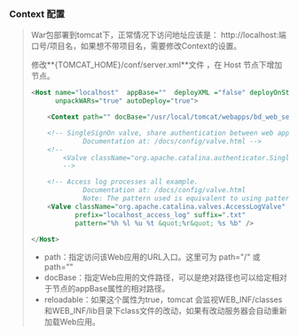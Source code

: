 ### Context 配置

> War包部署到tomcat下，正常情况下访问地址应该是： http://localhost:端口号/项目名，如果想不带项目名，需要修改Context的设置。
>
> 修改**{TOMCAT_HOME}/conf/server.xml**文件 ，在 Host 节点下增加<Content>节点。
>
> ```xml
> <Host name="localhost"  appBase=""  deployXML ="false" deployOnStartup ="false" 
>       unpackWARs="true" autoDeploy="true">
> 
>     <Context path="" docBase="/usr/local/tomcat/webapps/bd_web_service" reloadable="true" />
> 
>     <!-- SingleSignOn valve, share authentication between web applications
>              Documentation at: /docs/config/valve.html -->
>     <!--
>         <Valve className="org.apache.catalina.authenticator.SingleSignOn" />
>         -->
> 
>     <!-- Access log processes all example.
>              Documentation at: /docs/config/valve.html
>              Note: The pattern used is equivalent to using pattern="common" -->
>     <Valve className="org.apache.catalina.valves.AccessLogValve" directory="logs"
>            prefix="localhost_access_log" suffix=".txt"
>            pattern="%h %l %u %t &quot;%r&quot; %s %b" />
> 
> </Host>
> ```
>
> - path：指定访问该Web应用的URL入口。这里可为 path="/" 或 path=""
> - docBase：指定Web应用的文件路径，可以是绝对路径也可以给定相对于<Host>节点的appBase属性的相对路径。
> - reloadable：如果这个属性为true，tomcat 会监视WEB_INF/classes和WEB_INF/lib目录下class文件的改动，如果有改动服务器会自动重新加载Web应用。